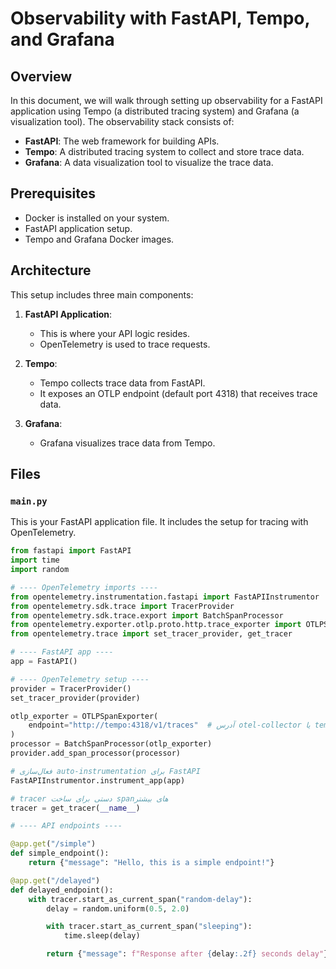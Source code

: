 # Observability with FastAPI, Tempo, and Grafana

## Overview

In this document, we will walk through setting up observability for a FastAPI application using Tempo (a distributed tracing system) and Grafana (a visualization tool). The observability stack consists of:

- **FastAPI**: The web framework for building APIs.
- **Tempo**: A distributed tracing system to collect and store trace data.
- **Grafana**: A data visualization tool to visualize the trace data.

## Prerequisites

- Docker is installed on your system.
- FastAPI application setup.
- Tempo and Grafana Docker images.

## Architecture

This setup includes three main components:

1. **FastAPI Application**:
   - This is where your API logic resides.
   - OpenTelemetry is used to trace requests.

2. **Tempo**:
   - Tempo collects trace data from FastAPI.
   - It exposes an OTLP endpoint (default port 4318) that receives trace data.

3. **Grafana**:
   - Grafana visualizes trace data from Tempo.

## Files

### `main.py`

This is your FastAPI application file. It includes the setup for tracing with OpenTelemetry.

```python
from fastapi import FastAPI
import time
import random

# ---- OpenTelemetry imports ----
from opentelemetry.instrumentation.fastapi import FastAPIInstrumentor
from opentelemetry.sdk.trace import TracerProvider
from opentelemetry.sdk.trace.export import BatchSpanProcessor
from opentelemetry.exporter.otlp.proto.http.trace_exporter import OTLPSpanExporter
from opentelemetry.trace import set_tracer_provider, get_tracer

# ---- FastAPI app ----
app = FastAPI()

# ---- OpenTelemetry setup ----
provider = TracerProvider()
set_tracer_provider(provider)

otlp_exporter = OTLPSpanExporter(
    endpoint="http://tempo:4318/v1/traces"  # آدرس otel-collector یا tempo
)
processor = BatchSpanProcessor(otlp_exporter)
provider.add_span_processor(processor)

# فعال‌سازی auto-instrumentation برای FastAPI
FastAPIInstrumentor.instrument_app(app)

# tracer دستی برای ساخت spanهای بیشتر
tracer = get_tracer(__name__)

# ---- API endpoints ----

@app.get("/simple")
def simple_endpoint():
    return {"message": "Hello, this is a simple endpoint!"}

@app.get("/delayed")
def delayed_endpoint():
    with tracer.start_as_current_span("random-delay"):
        delay = random.uniform(0.5, 2.0)

        with tracer.start_as_current_span("sleeping"):
            time.sleep(delay)

        return {"message": f"Response after {delay:.2f} seconds delay"}
```